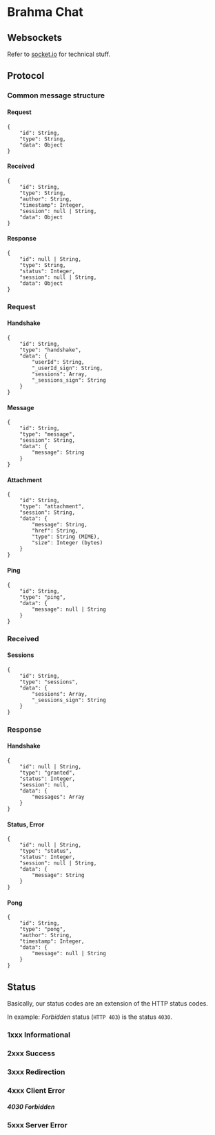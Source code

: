 # Brahma Chat
## Websockets
Refer to [socket.io](http://socket.io/) for technical stuff.

## Protocol

### Common message structure
#### Request
```
{
	"id": String,
	"type": String,
	"data": Object
}
```
#### Received
```
{
	"id": String,
	"type": String,
	"author": String,
	"timestamp": Integer,
	"session": null | String,
	"data": Object
}
```
#### Response
```
{
	"id": null | String,
	"type": String,
	"status": Integer,
	"session": null | String,
	"data": Object
}
```
### Request
#### Handshake
```
{
	"id": String,
	"type": "handshake",
	"data": {
		"userId": String,
		"_userId_sign": String,
		"sessions": Array,
		"_sessions_sign": String
	}
}
```
#### Message
```
{
	"id": String,
	"type": "message",
	"session": String,
	"data": {
		"message": String
	}
}
```
#### Attachment
```
{
	"id": String,
	"type": "attachment",
	"session": String,
	"data": {
		"message": String,
		"href": String,
		"type": String (MIME),
		"size": Integer (bytes)
	}
}
```
#### Ping
```
{
	"id": String,
	"type": "ping",
	"data": {
		"message": null | String
	}
}
```
### Received
#### Sessions
```
{
	"id": String,
	"type": "sessions",
	"data": {
		"sessions": Array,
		"_sessions_sign": String 
	}
}
```
### Response
#### Handshake
```
{
	"id": null | String,
	"type": "granted",
	"status": Integer,
	"session": null,
	"data": {
		"messages": Array
	}
}
```
#### Status, Error
```
{
	"id": null | String,
	"type": "status",
	"status": Integer,
	"session": null | String,
	"data": {
		"message": String
	}
}
```
#### Pong
```
{
	"id": String,
	"type": "pong",
	"author": String,
	"timestamp": Integer,
	"data": {
		"message": null | String
	}
}
```
## Status
Basically, our status codes are an extension of the HTTP status codes.

In example: _Forbidden_ status (`HTTP 403`) is the status `4030`.

### 1xxx Informational
### 2xxx Success
### 3xxx Redirection
### 4xxx Client Error
##### 4030 Forbidden
### 5xxx Server Error